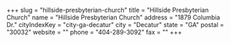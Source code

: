 +++
slug = "hillside-presbyterian-church"
title = "Hillside Presbyterian Church"
name = "Hillside Presbyterian Church"
address = "1879 Columbia Dr."
cityIndexKey = "city-ga-decatur"
city = "Decatur"
state = "GA"
postal = "30032"
website = ""
phone = "404-289-3092"
fax = ""
+++

